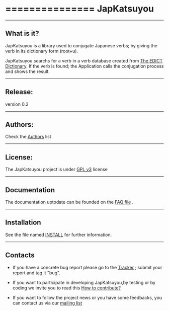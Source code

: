 ===============
**JapKatsuyou**
===============

-----------
What is it?
-----------
JapKatsuyou is a library used to conjugate Japanese verbs; by giving the verb in its dictionary form (root+u).

JapKatsuyou searchs for a verb in a verb database created from 
[The EDICT Dictionary](http://www.csse.monash.edu.au/~jwb/edict.html). If the verb is found; the Application calls the conjugation process and shows the result.


--------
Release:
--------

version 0.2

--------
Authors:
--------

Check the [Authors](https://github.com/DzCoding/JapKatsuyou/blob/master/Authors.rst) list  


--------
License:
--------

The JapKatsuyou project is under [GPL v3](https://github.com/DzCoding/JapKatsuyou/blob/master/LICENSE) license  


-------------
Documentation
-------------

The documentation uptodate can be founded on the [FAQ file](https://github.com/DzCoding/JapKatsuyou/blob/master/FAQ.rst) . 

------------
Installation
------------

See the file named [INSTALL](https://github.com/DzCoding/JapKatsuyou/blob/master/INSTALL.rst) for further information.

------------
Contacts
------------

- If you have a concrete bug report please go to the [Tracker](https://github.com/DzCoding/JapKatsuyou/issues) ; submit your report and tag it "bug".

- If you want to participate in developing JapKatsuyou,by testing or by coding we invite you to read this [How to contribute?](https://github.com/DzCoding/JapKatsuyou/blob/master/FAQ.rst#how-to-contribute) 

- If you want to follow the project news or you have some feedbacks, you can contact us via our [mailing list](http://link-to-mailing-list)
